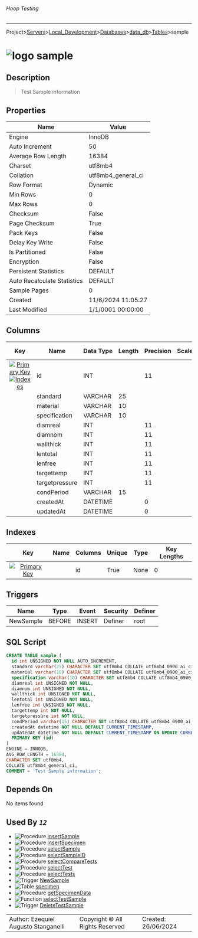 ###### Hoop Testing
___
Project>[Servers](../../../../Servers.md)>[Local_Development](../../../Local_Development.md)>[Databases](../../Databases.md)>[data_db](../data_db.md)>[Tables](Tables.md)>sample


# ![logo](../../../../../Images/table64.svg) sample

## <a name="#Description"></a>Description
> Test Sample information
## <a name="#Properties"></a>Properties
|Name|Value|
|---|---|
|Engine|InnoDB|
|Auto Increment|50|
|Average Row Length|16384|
|Charset|utf8mb4|
|Collation|utf8mb4_general_ci|
|Row Format|Dynamic|
|Min Rows|0|
|Max Rows|0|
|Checksum|False|
|Page Checksum|True|
|Pack Keys|False|
|Delay Key Write|False|
|Is Partitioned|False|
|Encryption|False|
|Persistent Statistics|DEFAULT|
|Auto Recalculate Statistics|DEFAULT|
|Sample Pages|0|
|Created|11/6/2024 11:05:27|
|Last Modified|1/1/0001 00:00:00|


## <a name="#Columns"></a>Columns
|Key|Name|Data Type|Length|Precision|Scale|Unsigned|Zerofill|Binary|Not Null|Auto Increment|Default|Virtual|Invisible|Description|
|:---:|---|---|---|---|---|---|---|---|---|---|---|---|---|---|
|[![Primary Key ](../../../../../Images/primarykey.svg)](#Indexes)[![Indexes ](../../../../../Images/index.svg)](#Indexes)|id|INT||11||True|False|False|True|True||False|False||
||standard|VARCHAR|25|||False|False|False|True|False||False|False||
||material|VARCHAR|10|||False|False|False|True|False||False|False||
||specification|VARCHAR|10|||False|False|False|True|False||False|False||
||diamreal|INT||11||True|False|False|True|False||False|False||
||diamnom|INT||11||True|False|False|True|False||False|False||
||wallthick|INT||11||True|False|False|True|False||False|False||
||lentotal|INT||11||True|False|False|True|False||False|False||
||lenfree|INT||11||True|False|False|True|False||False|False||
||targettemp|INT||11||False|False|False|True|False||False|False||
||targetpressure|INT||11||False|False|False|True|False||False|False||
||condPeriod|VARCHAR|15|||False|False|False|True|False||False|False||
||createdAt|DATETIME||0||False|False|False|True|False|CURRENT_TIMESTAMP|False|False||
||updatedAt|DATETIME||0||False|False|False|True|False|CURRENT_TIMESTAMP|False|False||

## <a name="#Indexes"></a>Indexes
|Key|Name|Columns|Unique|Type|Key Lengths|
|:---:|---|---|---|---|---|
|[![Primary Key ](../../../../../Images/primarykey.svg)](#Indexes)||id|True|None|0|

## <a name="#Triggers"></a>Triggers
|Name|Type|Event|Security|Definer|
|---|---|---|---|---|
|NewSample|BEFORE|INSERT|Definer|root|

## <a name="#SqlScript"></a>SQL Script
```SQL
CREATE TABLE sample (
  id int UNSIGNED NOT NULL AUTO_INCREMENT,
  standard varchar(25) CHARACTER SET utf8mb4 COLLATE utf8mb4_0900_ai_ci NOT NULL,
  material varchar(10) CHARACTER SET utf8mb4 COLLATE utf8mb4_0900_ai_ci NOT NULL,
  specification varchar(10) CHARACTER SET utf8mb4 COLLATE utf8mb4_0900_ai_ci NOT NULL,
  diamreal int UNSIGNED NOT NULL,
  diamnom int UNSIGNED NOT NULL,
  wallthick int UNSIGNED NOT NULL,
  lentotal int UNSIGNED NOT NULL,
  lenfree int UNSIGNED NOT NULL,
  targettemp int NOT NULL,
  targetpressure int NOT NULL,
  condPeriod varchar(15) CHARACTER SET utf8mb4 COLLATE utf8mb4_0900_ai_ci NOT NULL,
  createdAt datetime NOT NULL DEFAULT CURRENT_TIMESTAMP,
  updatedAt datetime NOT NULL DEFAULT CURRENT_TIMESTAMP ON UPDATE CURRENT_TIMESTAMP,
  PRIMARY KEY (id)
)
ENGINE = INNODB,
AVG_ROW_LENGTH = 16384,
CHARACTER SET utf8mb4,
COLLATE utf8mb4_general_ci,
COMMENT = 'Test Sample information';
```

## <a name="#DependsOn"></a>Depends On
No items found

## <a name="#UsedBy"></a>Used By _`12`_
- ![Procedure](../../../../../Images/procedure.svg) [insertSample](../Procedures/insertSample.md)
- ![Procedure](../../../../../Images/procedure.svg) [insertSpecimen](../Procedures/insertSpecimen.md)
- ![Procedure](../../../../../Images/procedure.svg) [selectSample](../Procedures/selectSample.md)
- ![Procedure](../../../../../Images/procedure.svg) [selectSampleID](../Procedures/selectSampleID.md)
- ![Procedure](../../../../../Images/procedure.svg) [selectCompareTests](../Procedures/selectCompareTests.md)
- ![Procedure](../../../../../Images/procedure.svg) [selectTest](../Procedures/selectTest.md)
- ![Procedure](../../../../../Images/procedure.svg) [selectTests](../Procedures/selectTests.md)
- ![Trigger](../../../../../Images/trigger.svg) [NewSample](../Triggers/NewSample.md)
- ![Table](../../../../../Images/table.svg) [specimen](specimen.md)
- ![Procedure](../../../../../Images/procedure.svg) [getSpecimenData](../Procedures/getSpecimenData.md)
- ![Function](../../../../../Images/function.svg) [selectTestSample](../Functions/selectTestSample.md)
- ![Trigger](../../../../../Images/trigger.svg) [DeleteTestSample](../Triggers/DeleteTestSample.md)


||||
|---|---|---|
|Author: Ezequiel Augusto Stanganelli|Copyright © All Rights Reserved|Created: 26/06/2024|